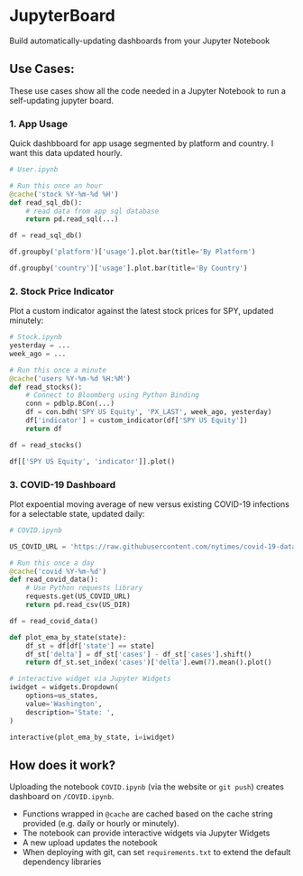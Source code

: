 # JupyterBoard
Build automatically-updating dashboards from your Jupyter Notebook

## Use Cases:
These use cases show all the code needed in a Jupyter Notebook to run a self-updating jupyter board.

### 1. App Usage
Quick dashbboard for app usage segmented by platform and country.  I want this data updated hourly.
```python
# User.ipynb

# Run this once an hour
@cache('stock %Y-%m-%d %H')
def read_sql_db():
    # read data from app sql database
    return pd.read_sql(...)

df = read_sql_db()

df.groupby('platform')['usage'].plot.bar(title='By Platform')

df.groupby('country')['usage'].plot.bar(title='By Country')
```

### 2. Stock Price Indicator
Plot a custom indicator against the latest stock prices for SPY, updated minutely:
```python
# Stock.ipynb
yesterday = ...
week_ago = ...

# Run this once a minute
@cache('users %Y-%m-%d %H:%M')
def read_stocks():
    # Connect to Bloomberg using Python Binding
    conn = pdblp.BCon(...)
    df = con.bdh('SPY US Equity', 'PX_LAST', week_ago, yesterday)
    df['indicator'] = custom_indicator(df['SPY US Equity'])
    return df

df = read_stocks()

df[['SPY US Equity', 'indicator']].plot()
```


### 3. COVID-19 Dashboard
Plot expoential moving average of new versus existing COVID-19 infections for a selectable state, updated daily:

```python
# COVID.ipynb

US_COVID_URL = 'https://raw.githubusercontent.com/nytimes/covid-19-data/master/us-states.csv'

# Run this once a day
@cache('covid %Y-%m-%d')
def read_covid_data():
    # Use Python requests library
    requests.get(US_COVID_URL)
    return pd.read_csv(US_DIR)

df = read_covid_data()

def plot_ema_by_state(state):
    df_st = df[df['state'] == state]
    df_st['delta'] = df_st['cases'] - df_st['cases'].shift()
    return df_st.set_index('cases')['delta'].ewm(7).mean().plot()

# interactive widget via Jupyter Widgets
iwidget = widgets.Dropdown(
    options=us_states,
    value='Washington',
    description='State: ',
)

interactive(plot_ema_by_state, i=iwidget)
```

## How does it work?
Uploading the notebook `COVID.ipynb` (via the website or `git push`) creates dashboard on `/COVID.ipynb`.
- Functions wrapped in `@cache` are cached based on the cache string provided (e.g. daily or hourly or minutely).
- The notebook can provide interactive widgets via Jupyter Widgets
- A new upload updates the notebook
- When deploying with git, can set `requirements.txt` to extend the default dependency libraries
